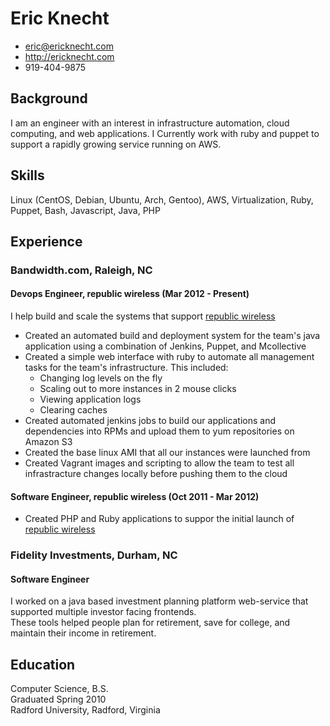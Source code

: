 # Eric Knecht

 * <eric@ericknecht.com>
 * <http://ericknecht.com>
 * 919-404-9875

## Background

I am an engineer with an interest in infrastructure automation, cloud computing, and web applications. 
I Currently work with ruby and puppet to support a rapidly growing service running on AWS. 

## Skills
Linux (CentOS, Debian, Ubuntu, Arch, Gentoo), AWS, Virtualization, Ruby, Puppet, Bash, Javascript, Java, PHP

## Experience

### Bandwidth.com, Raleigh, NC

#### Devops Engineer, republic wireless (Mar 2012 - Present)
I help build and scale the systems that support [republic wireless](http://republicwireless.com)
  - Created an automated build and deployment system for the team's java application using a combination of Jenkins, Puppet, and Mcollective
  - Created a simple web interface with ruby to automate all management tasks for the team's infrastructure. 
    This included:
      - Changing log levels on the fly
      - Scaling out to more instances in 2 mouse clicks
      - Viewing application logs
      - Clearing caches
  - Created automated jenkins jobs to build our applications and dependencies into RPMs and upload them to yum repositories on Amazon S3
  - Created the base linux AMI that all our instances were launched from
  - Created Vagrant images and scripting to allow the team to test all infrastracture changes locally before pushing them to the cloud

#### Software Engineer, republic wireless (Oct 2011 - Mar 2012)
  - Created PHP and Ruby applications to suppor the initial launch of [republic wireless](http://republicwireless.com)
 
### Fidelity Investments, Durham, NC
#### Software Engineer
I worked on a java based investment planning platform web-service that supported multiple investor facing frontends.   
These tools helped people plan for retirement, save for college, and maintain their income in retirement.

## Education

Computer Science, B.S.  
Graduated Spring 2010  
Radford University, Radford, Virginia
